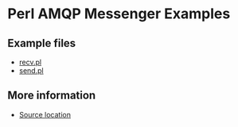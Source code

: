 
# Perl AMQP Messenger Examples

## Example files

 - [recv.pl](recv.pl.html)
 - [send.pl](send.pl.html)

## More information

 - [Source location](http://svn.apache.org/repos/asf/qpid/proton/tags/0.4/examples/messenger/perl)
